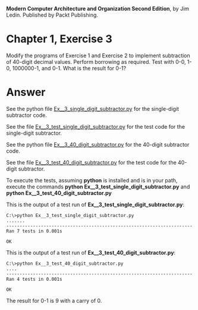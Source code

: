 __Modern Computer Architecture and Organization Second Edition__, by Jim Ledin. Published by Packt Publishing.
# Chapter 1, Exercise 3

Modify the programs of Exercise 1 and Exercise 2 to implement subtraction of 40-digit decimal values. Perform borrowing as required. Test with 0-0, 1-0, 1000000-1, and 0-1. What is the result for 0-1?

# Answer
See the python file [Ex__3_single_digit_subtractor.py](src/Ex__3_single_digit_subtractor.py) for the single-digit subtractor code.

See the file [Ex__3_test_single_digit_subtractor.py](src/Ex__3_test_single_digit_subtractor.py) for the test code for the single-digit subtractor.

See the python file [Ex__3_40_digit_subtractor.py](src/Ex__3_40_digit_subtractor.py) for the 40-digit subtractor code.

See the file [Ex__3_test_40_digit_subtractor.py](src/Ex__3_test_40_digit_subtractor.py) for the test code for the 40-digit subtractor.

To execute the tests, assuming **python** is installed and is in your path, execute the commands **python Ex__3_test_single_digit_subtractor.py** and **python Ex__3_test_40_digit_subtractor.py**

This is the output of a test run of **Ex__3_test_single_digit_subtractor.py**:
```
C:\>python Ex__3_test_single_digit_subtractor.py
.......
----------------------------------------------------------------------
Ran 7 tests in 0.001s

OK
```
This is the output of a test run of **Ex__3_test_40_digit_subtractor.py**:
```
C:\>python Ex__3_test_40_digit_subtractor.py
....
----------------------------------------------------------------------
Ran 4 tests in 0.001s

OK
```
The result for 0-1 is 9 with a carry of 0.